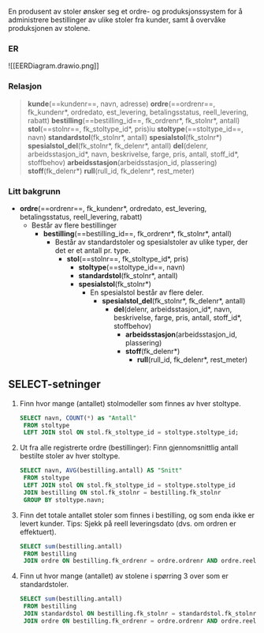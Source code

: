 En produsent av stoler ønsker seg et ordre- og produksjonssystem for å administrere bestillinger av ulike stoler fra kunder, samt å overvåke produksjonen av stolene.

### ER
![[EERDiagram.drawio.png]]

### Relasjon

>**kunde**(==kundenr==, navn, adresse)
>**ordre**(==ordrenr==, fk_kundenr*, ordredato, est_levering, betalingsstatus, reell_levering, rabatt)
>**bestilling**(==bestilling_id==, fk_ordrenr*, fk_stolnr*, antall)
>**stol**(==stolnr==, fk_stoltype_id*, pris)iu
>**stoltype**(==stoltype_id==, navn)
>**standardstol**(fk_stolnr*, antall)
>**spesialstol**(fk_stolnr*)
>**spesialstol_del**(fk_stolnr*, fk_delenr*, antall)
>**del**(delenr, arbeidsstasjon_id*, navn, beskrivelse, farge, pris, antall, stoff_id*, stoffbehov)
>**arbeidsstasjon**(arbeidsstasjon_id, plassering)
>**stoff**(fk_delenr*)
>**rull**(rull_id, fk_delenr*, rest_meter)

### Litt bakgrunn
- **ordre**(==ordrenr==, fk_kundenr*, ordredato, est_levering, betalingsstatus, reell_levering, rabatt)
	- Består av flere bestillinger 
		- **bestilling**(==bestilling_id==, fk_ordrenr*, fk_stolnr*, antall)
			- Består av standardstoler og spesialstoler av ulike typer, der det er et antall pr. type.
				- **stol**(==stolnr==, fk_stoltype_id*, pris)
					- **stoltype**(==stoltype_id==, navn)
					- **standardstol**(fk_stolnr*, antall)
					- **spesialstol**(fk_stolnr*)
						- En spesialstol består av flere deler.
							- **spesialstol_del**(fk_stolnr*, fk_delenr*, antall)
								- **del**(delenr, arbeidsstasjon_id*, navn, beskrivelse, farge, pris, antall, stoff_id*, stoffbehov)
									- **arbeidsstasjon**(arbeidsstasjon_id, plassering)
									- **stoff**(fk_delenr*)
										- **rull**(rull_id, fk_delenr*, rest_meter)

## SELECT-setninger

1. Finn hvor mange (antallet) stolmodeller som finnes av hver stoltype.
   ```sql
   SELECT navn, COUNT(*) as "Antall"
    FROM stoltype
    LEFT JOIN stol ON stol.fk_stoltype_id = stoltype.stoltype_id;
   ```

2. Ut fra alle registrerte ordre (bestillinger): Finn gjennomsnittlig antall bestilte stoler av hver stoltype.
   ```sql
   SELECT navn, AVG(bestilling.antall) AS "Snitt"
    FROM stoltype
    LEFT JOIN stol ON stol.fk_stoltype_id = stoltype.stoltype_id
    JOIN bestilling ON stol.fk_stolnr = bestilling.fk_stolnr
    GROUP BY stoltype.navn;
   ```
   
3. Finn det totale antallet stoler som finnes i bestilling, og som enda ikke er levert kunder. Tips: Sjekk på reell leveringsdato (dvs. om ordren er effektuert).
   ```sql
   SELECT sum(bestilling.antall)
    FROM bestilling
    JOIN ordre ON bestilling.fk_ordrenr = ordre.ordrenr AND ordre.reell_levering IS NULL;
   ```
   
4. Finn ut hvor mange (antallet) av stolene i spørring 3 over som er standardstoler.
   ```sql
   SELECT sum(bestilling.antall)
    FROM bestilling
    JOIN standardstol ON bestilling.fk_stolnr = standardstol.fk_stolnr
    JOIN ordre ON bestilling.fk_ordrenr = ordre.ordrenr AND ordre.reell_levering IS NULL;
   ```